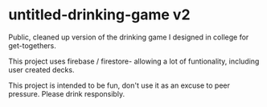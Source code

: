 # untitled-drinking-game v2

Public, cleaned up version of the drinking game I designed in college for get-togethers.

This project uses firebase / firestore- allowing a lot of funtionality, including user created decks.

This project is intended to be fun, don't use it as an excuse to peer pressure. Please drink responsibly.
